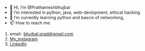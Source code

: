 - 👋 Hi, I’m @Prathameshbhujbal
- 👀 I’m interested in python, java, web-devlopment, ethical hacking
- 🌱 I’m currently learning python and bascis of networking, 
- 📫 How to reach me: 
 1. email- bhujbal.prad@gmail.com 
 2. [My_instagram](https://www.instagram.com/prathamesh_bhujbal2002/)
 3. [LinkedIn](https://www.linkedin.com/in/prathamesh-bhujbal-416a031b6/) 
<!---
Prathameshbhujbal/Prathameshbhujbal is a ✨ special ✨ repository because its `README.md` (this file) appears on your GitHub profile.
You can click the Preview link to take a look at your changes.
--->
